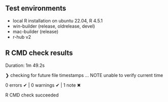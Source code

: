 ## Test environments

- local R installation on ubuntu 22.04, R 4.5.1
- win-builder (release, oldrelease, devel)
- mac-builder (release)
- r-hub v2


## R CMD check results

Duration: 1m 49.2s

❯ checking for future file timestamps ... NOTE
  unable to verify current time

0 errors ✔ | 0 warnings ✔ | 1 note ✖

R CMD check succeeded
